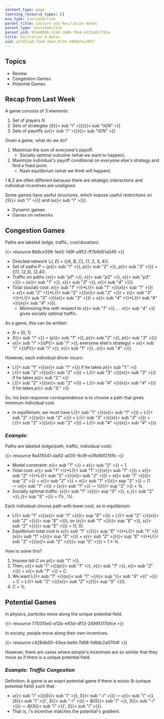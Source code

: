 ```yaml
---
content_type: page
learning_resource_types: []
ocw_type: CourseSection
parent_title: Lecture and Recitation Notes
parent_type: CourseSection
parent_uid: 9f4e8596-124d-1608-f9e6-b335a917765a
title: Recitation 8 Notes
uid: a27d11ad-71e0-3bed-8734-14bb67acd0f7
---
```


Topics
------

*   Review
*   Congestion Games
*   Potential Games

Recap from Last Week
--------------------

A game consists of 3 elements:

1.  Set of players _N_
2.  Sets of strategies {_S_{{< sub "_i_" >}}}{{< sub "i∈N" >}}
3.  Sets of payoffs {_u_{{< sub "_i_" >}}}{{< sub "i∈N" >}}

Given a game, what do we do?

1.  Maximize the sum of everyone's payoff.
    *   Socially optimal outcome (what we want to happen).
2.  Maximize individual's payoff conditional on everyone else's strategy and find a fixed point.
    *   Nash equilibrium (what we think will happen).

1 & 2 are often different because there are strategic interactions and individual incentives are unaligned. 

Some games have useful structures, which impose useful restrictions on {_S_{{< sub "_i_" >}}} and {_u_{{< sub "_i_" >}}}.

*   Dynamic games
*   Games on networks

Congestion Games
----------------

Paths are labeled (edge, traffic, cost/duration):

{{< resource 8b8ce358-1ee5-1d9f-a952-ff7b9d51a045 >}}

*   Directed network (_J_, _E_) = ({_A_, _B_, _C_}, {1, 2, 3, 4}).
*   Set of paths _P_ = {_p_{{< sub "_1_" >}}, _p_{{< sub "_2_" >}}, _p_{{< sub "_3_" >}}} = {(1), (2,3), (2,4)}.
*   Traffic on paths {_x_{{< sub "_p1_" >}}, _x_{{< sub "_p2_" >}}, _x_{{< sub "_p3_" >}}} = {_x_{{< sub "_1_" >}}, _x_{{< sub "_3_" >}}, _x_{{< sub "_4_" >}}}.
*   Total (social) cost: _x_{{< sub "_1_" >}}\*L{{< sub "1" >}}(_x_{{< sub "_1_" >}}) + _x_{{< sub "_2_" >}}\*L{{< sub "2" >}}(_x_{{< sub "_2_" >}}) + _x_{{< sub "_3_" >}}\*L{{< sub "3" >}}(_x_{{< sub "_3_" >}}) + _x_{{< sub "_4_" >}}\*L{{< sub "4" >}}(_x_{{< sub "_4_" >}}).
    *   Minimizing this with respect to _x_{{< sub "_1_" >}}, ... _x_{{< sub "_4_" >}} gives socially optimal traffic.

As a game, this can be written:

*   _N_ = \[0, 1\]
*   _S_{{< sub "_i_" >}} = {_p_{{< sub "_1_" >}}, _p_{{< sub "_2_" >}}, _p_{{< sub "_3_" >}}}
*   _u_{{< sub "_i_" >}}(_P_{{< sub "_i_" >}}, everyone else's strategy) = _u_{{< sub "_i_" >}}(_P_{{< sub "_i_" >}}, _x_{{< sub "_1_" >}}..._x_{{< sub "_4_" >}})

However, each individual driver incurs:

*   L{{< sub "1" >}}(_x_{{< sub "_1_" >}}) if he takes _p_{{< sub "_1._" >}}
*   L{{< sub "2" >}}(_x_{{< sub "_2_" >}}) + L{{< sub "3" >}}(_x_{{< sub "_3_" >}}) if he takes _p{{< sub "2." >}}_
*   L{{< sub "2" >}}(_x_{{< sub "_2_" >}}) + L{{< sub "4" >}}(_x_{{< sub "_4_" >}}) if he takes _p_{{< sub "_3._" >}}

So, his best response correspondence is to choose a path that gives minimum individual cost.

*   In equilibrium, we must have L{{< sub "1" >}}(_x_{{< sub "_1_" >}}) = L{{< sub "2" >}}(_x_{{< sub "_2_" >}}) + L{{< sub "3" >}}(_x_{{< sub "_3_" >}}) = L{{< sub "2" >}}(_x_{{< sub "_2_" >}}) + L{{< sub "4" >}}(_x_{{< sub "_4_" >}}).

### _Example:_

Paths are labeled (edge/path, traffic, individual cost):

{{< resource 9a415541-da92-a035-9c9f-e3fb90f215fb >}}

*   Model constraint: _x_{{< sub "_1_" >}} + _x_{{< sub "_2_" >}} = 1.
*   Total cost: _x_{{< sub "_1_" >}}\*L{{< sub "1" >}}(_x_{{< sub "_1_" >}}) + _x_{{< sub "_2_" >}}\*L{{< sub "2" >}}(_x_{{< sub "_2_" >}}) = _x_{{< sub "_1_" >}}{{< sup "2" >}} + _x_{{< sub "_2_" >}} = _x_{{< sub "_1_" >}}{{< sup "2" >}} + (1 — _x_{{< sub "_1_" >}}) = (_x{{< sub "1" >}}_ — ½){{< sup "2" >}} \+ ¾.
*   Socially optimal traffic: (_x_{{< sub "_1_" >}}{{< sup "_S_" >}}, _x__{{< sub "2" >}}_{{< sup "_S_" >}}) = (½ , ½).

Each individual choose path with lower cost, so in equilibrium:

*   L{{< sub "1" >}}(_x{{< sub "1" >}}_{{< sup "_E_" >}}) = L{{< sub "2" >}}(_x_{{< sub "_2_" >}}{{< sup "_E_" >}}), so (_x{{< sub "1" >}}_{{< sup "_E_" >}}, _x{{< sub "2" >}}_{{< sup "_E_" >}}) = (1, 0).
*   Equilibrium total cost is _x{{< sub "1" >}}_{{< sup "_E_" >}}\*L{{< sub "1" >}}(_x{{< sub "1" >}}_{{< sup "_E_" >}}) + _x{{< sub "2" >}}_{{< sup "_E_" >}}\*L{{< sub "2" >}}(_x{{< sub "2" >}}_{{< sup "_E_" >}}) = 1 ≥ ¾.

How to solve this? 

1.  Impose toll _C_ on _p_{{< sub "_1_" >}}.
2.  Then, _u_{{< sub "_i_" >}}(_p_{{< sub "_1_" >}}, _x_{{< sub "_1_" >}}, _x_{{< sub "_2_" >}}) = _x_{{< sub "_1_" >}} + _C_.
3.  We want L{{< sub "1" >}}(_x{{< sub "1" >}}_{{< sup "{{< sub \"_S_\" >}}" >}}) + _C_ = L{{< sub "2" >}}(_x{{< sub "2" >}}_{{< sup "_S_" >}}).
4.  _C_ = ½.

Potential Games
---------------

In physics, particles move along the unique potential field.

{{< resource 770315e0-e12b-e93d-df13-24991317bfce >}}

In society, people move along their own incentives.

{{< resource c4284b00-43ea-befd-7d88-fd6dc2a0704f >}}

However, there are cases where people's incentives are so similar that they move as if there is a unique potential field.

### _Example: Traffic Congestion_

Definition: A game is an exact potential game if there is exists Φ (unique potential field) such that:

*   _u_{{< sub "_i_" >}}(_S_{{< sub "_i_" >}}, _S_{{< sub "_\-i_" >}}) — _u_{{< sub "_i_" >}}(_S_{{< sub "_i_" >}}', _S_{{< sub "_\-i_" >}}) = Φ(_S_{{< sub "_i_" >}}, _S_{{< sub "_\-i_" >}}) — Φ(_S_{{< sub "_i_" >}}', _S_{{< sub "_i_" >}}).
*   That is, _i_'s incentive matches the potential's gradient.
